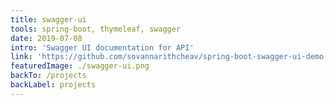 ```yaml
---
title: swagger-ui
tools: spring-boot, thymeleaf, swagger
date: 2019-07-08
intro: 'Swagger UI documentation for API'
link: 'https://github.com/sovannarithcheav/spring-boot-swagger-ui-demo'
featuredImage: ./swagger-ui.png
backTo: /projects
backLabel: projects
---
```

